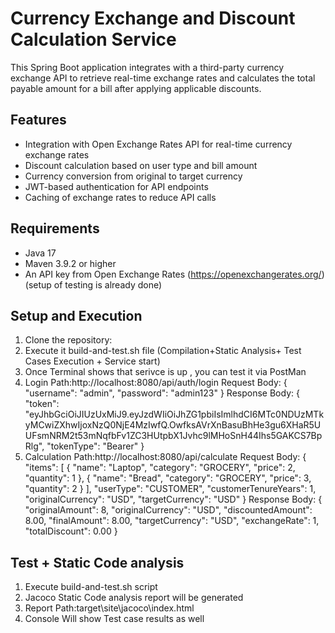# Currency Exchange and Discount Calculation Service

This Spring Boot application integrates with a third-party currency exchange API to retrieve real-time exchange rates and calculates the total payable amount for a bill after applying applicable discounts.

## Features

- Integration with Open Exchange Rates API for real-time currency exchange rates
- Discount calculation based on user type and bill amount
- Currency conversion from original to target currency
- JWT-based authentication for API endpoints
- Caching of exchange rates to reduce API calls

## Requirements

- Java 17
- Maven 3.9.2 or higher
- An API key from Open Exchange Rates (https://openexchangerates.org/)(setup of testing is already done)

## Setup and Execution

1. Clone the repository:
2. Execute it build-and-test.sh file (Compilation+Static Analysis+ Test Cases Execution + Service start)
3. Once Terminal shows that serivce is up , you can test it via PostMan
4. Login Path:http://localhost:8080/api/auth/login
Request Body:
   {
   "username": "admin",
   "password": "admin123"
   }
Response Body:
   {
   "token": "eyJhbGciOiJIUzUxMiJ9.eyJzdWIiOiJhZG1pbiIsImlhdCI6MTc0NDUzMTkyMCwiZXhwIjoxNzQ0NjE4MzIwfQ.OwfksAVrXnBasuBhHe3gu6XHaR5UUFsmNRM2t53mNqfbFv1ZC3HUtpbX1Jvhc9lMHoSnH44Ihs5GAKCS7BpRlg",
   "tokenType": "Bearer"
   }
5. Calculation Path:http://localhost:8080/api/calculate
Request Body:  {
   "items": [
   {
   "name": "Laptop",
   "category": "GROCERY",
   "price": 2,
   "quantity": 1
   },
   {
   "name": "Bread",
   "category": "GROCERY",
   "price": 3,
   "quantity": 2
   }
   ],
   "userType": "CUSTOMER",
   "customerTenureYears": 1,
   "originalCurrency": "USD",
   "targetCurrency": "USD"
   }
Response Body:
   {
   "originalAmount": 8,
   "originalCurrency": "USD",
   "discountedAmount": 8.00,
   "finalAmount": 8.00,
   "targetCurrency": "USD",
   "exchangeRate": 1,
   "totalDiscount": 0.00
   }


## Test + Static Code analysis

1. Execute build-and-test.sh script
2. Jacoco Static Code analysis report will be generated 
3. Report Path:target\site\jacoco\index.html
4. Console Will show Test case results as well